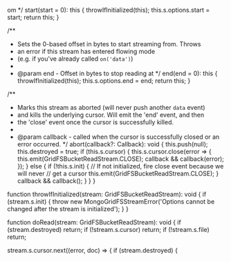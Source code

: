 om
   */
  start(start = 0): this {
    throwIfInitialized(this);
    this.s.options.start = start;
    return this;
  }

  /**
   * Sets the 0-based offset in bytes to start streaming from. Throws
   * an error if this stream has entered flowing mode
   * (e.g. if you've already called `on('data')`)
   *
   * @param end - Offset in bytes to stop reading at
   */
  end(end = 0): this {
    throwIfInitialized(this);
    this.s.options.end = end;
    return this;
  }

  /**
   * Marks this stream as aborted (will never push another `data` event)
   * and kills the underlying cursor. Will emit the 'end' event, and then
   * the 'close' event once the cursor is successfully killed.
   *
   * @param callback - called when the cursor is successfully closed or an error occurred.
   */
  abort(callback?: Callback<void>): void {
    this.push(null);
    this.destroyed = true;
    if (this.s.cursor) {
      this.s.cursor.close(error => {
        this.emit(GridFSBucketReadStream.CLOSE);
        callback && callback(error);
      });
    } else {
      if (!this.s.init) {
        // If not initialized, fire close event because we will never
        // get a cursor
        this.emit(GridFSBucketReadStream.CLOSE);
      }
      callback && callback();
    }
  }
}

function throwIfInitialized(stream: GridFSBucketReadStream): void {
  if (stream.s.init) {
    throw new MongoGridFSStreamError('Options cannot be changed after the stream is initialized');
  }
}

function doRead(stream: GridFSBucketReadStream): void {
  if (stream.destroyed) return;
  if (!stream.s.cursor) return;
  if (!stream.s.file) return;

  stream.s.cursor.next((error, doc) => {
    if (stream.destroyed) {
      